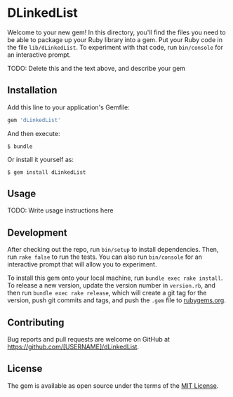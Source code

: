 # DLinkedList

Welcome to your new gem! In this directory, you'll find the files you need to be able to package up your Ruby library into a gem. Put your Ruby code in the file `lib/dLinkedList`. To experiment with that code, run `bin/console` for an interactive prompt.

TODO: Delete this and the text above, and describe your gem

## Installation

Add this line to your application's Gemfile:

```ruby
gem 'dLinkedList'
```

And then execute:

    $ bundle

Or install it yourself as:

    $ gem install dLinkedList

## Usage

TODO: Write usage instructions here

## Development

After checking out the repo, run `bin/setup` to install dependencies. Then, run `rake false` to run the tests. You can also run `bin/console` for an interactive prompt that will allow you to experiment.

To install this gem onto your local machine, run `bundle exec rake install`. To release a new version, update the version number in `version.rb`, and then run `bundle exec rake release`, which will create a git tag for the version, push git commits and tags, and push the `.gem` file to [rubygems.org](https://rubygems.org).

## Contributing

Bug reports and pull requests are welcome on GitHub at https://github.com/[USERNAME]/dLinkedList.


## License

The gem is available as open source under the terms of the [MIT License](http://opensource.org/licenses/MIT).

